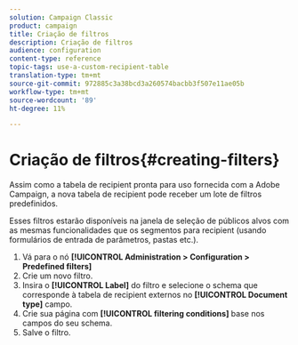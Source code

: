 ```yaml
---
solution: Campaign Classic
product: campaign
title: Criação de filtros
description: Criação de filtros
audience: configuration
content-type: reference
topic-tags: use-a-custom-recipient-table
translation-type: tm+mt
source-git-commit: 972885c3a38bcd3a260574bacbb3f507e11ae05b
workflow-type: tm+mt
source-wordcount: '89'
ht-degree: 11%

---
```



# Criação de filtros{#creating-filters}

Assim como a tabela de recipient pronta para uso fornecida com a Adobe Campaign, a nova tabela de recipient pode receber um lote de filtros predefinidos.

Esses filtros estarão disponíveis na janela de seleção de públicos alvos com as mesmas funcionalidades que os segmentos para recipient (usando formulários de entrada de parâmetros, pastas etc.).

1. Vá para o nó **[!UICONTROL Administration > Configuration > Predefined filters]**
1. Crie um novo filtro.
1. Insira o **[!UICONTROL Label]** do filtro e selecione o schema que corresponde à tabela de recipient externos no **[!UICONTROL Document type]** campo.
1. Crie sua página com **[!UICONTROL filtering conditions]** base nos campos do seu schema.
1. Salve o filtro.


